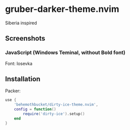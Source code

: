 # gruber-darker-theme.nvim
Siberia inspired

## Screenshots

### JavaScript (Windows Teminal, without Bold font)

Font: Iosevka

## Installation

Packer:

```lua
use {
    'behemothbucket/dirty-ice-theme.nvim',
    config = function()
        require('dirty-ice').setup()
    end
}
```

